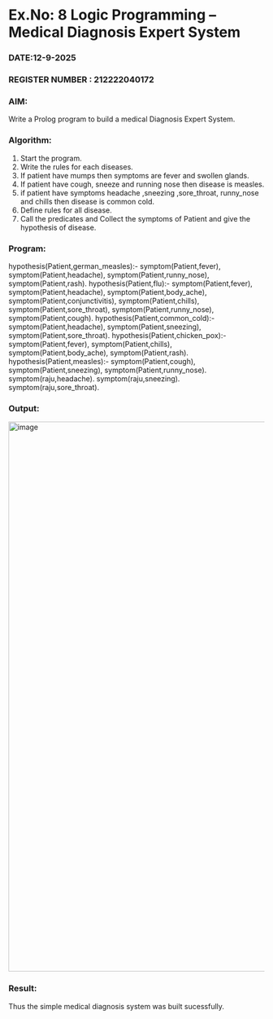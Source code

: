 # Ex.No: 8  Logic Programming –  Medical Diagnosis Expert System
### DATE:12-9-2025                                                                             
### REGISTER NUMBER : 212222040172
### AIM: 
Write a Prolog program to build a medical Diagnosis Expert System.
###  Algorithm:
1. Start the program.
2. Write the rules for each diseases.
3. If patient have mumps then symptoms are fever and swollen glands.
4. If patient have cough, sneeze and running nose then disease is measles.
5. if patient have symptoms headache ,sneezing ,sore_throat, runny_nose and  chills then disease is common cold.
6. Define rules for all disease.
7. Call the predicates and Collect the symptoms of Patient and give the hypothesis of disease.
        

### Program:

 hypothesis(Patient,german_measles):-
    symptom(Patient,fever),
    symptom(Patient,headache),
    symptom(Patient,runny_nose),
    symptom(Patient,rash).
hypothesis(Patient,flu):-
 symptom(Patient,fever),
 symptom(Patient,headache),
 symptom(Patient,body_ache),
 symptom(Patient,conjunctivitis),
 symptom(Patient,chills),
 symptom(Patient,sore_throat),
 symptom(Patient,runny_nose),
 symptom(Patient,cough).
hypothesis(Patient,common_cold):-
 symptom(Patient,headache),
 symptom(Patient,sneezing),
 symptom(Patient,sore_throat).
hypothesis(Patient,chicken_pox):-
 symptom(Patient,fever),
 symptom(Patient,chills),
 symptom(Patient,body_ache),
 symptom(Patient,rash).
hypothesis(Patient,measles):-
 symptom(Patient,cough),
 symptom(Patient,sneezing),
 symptom(Patient,runny_nose).
symptom(raju,headache).
symptom(raju,sneezing).
symptom(raju,sore_throat).











### Output:
<img width="1920" height="1080" alt="image" src="https://github.com/user-attachments/assets/a868d57f-ed7f-4fa6-be07-e5030da80899" />





### Result:
Thus the simple medical diagnosis system was built sucessfully.
